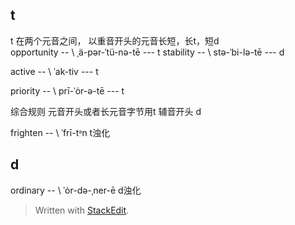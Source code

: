 ## t
t 在两个元音之间， 以重音开头的元音长短，长t，短d     
opportunity -- \ ˌä-pər-ˈtü-nə-tē  --- t
stability -- \ stə-ˈbi-lə-tē --- d
 

active -- \ ˈak-tiv --- t

priority -- \ prī-ˈȯr-ə-tē --- t

综合规则 元音开头或者长元音字节用t
辅音开头 d

frighten -- \ ˈfrī-tᵊn t浊化
## d
ordinary -- \ ˈȯr-də-ˌner-ē d浊化



> Written with [StackEdit](https://stackedit.io/).
<!--stackedit_data:
eyJoaXN0b3J5IjpbLTE2NjcyOTc2MDQsOTEyODA1MzQ0LC00MT
I3MzM1ODcsLTE1NDYxNDIzNiwxNzU3MTAzOTgzLDYwOTY3NTcx
OSwxNTg2Nzk1MTE2XX0=
-->